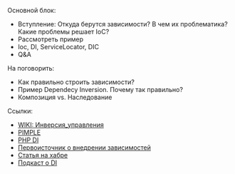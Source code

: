 Основной блок:

- Вступление: Откуда берутся зависимости? В чем их проблематика? Какие проблемы решает IoC?
- Рассмотреть пример
- Ioc, DI, ServiceLocator, DIС
- Q&A

На поговорить:

- Как правильно строить зависимости?
- Пример Dependecy Inversion. Почему так правильно?
- Композиция vs. Наследование


Ссылки:

- [WIKI: Инверсия_управления](https://ru.wikipedia.org/wiki/Инверсия_управления)
- [PIMPLE](https://pimple.symfony.com)
- [PHP DI](http://php-di.org)
- [Первоисточник о внедрении зависимостей](https://martinfowler.com/articles/injection.html)
- [Статья на хабре](https://habr.com/ru/post/350068/)
- [Подкаст о DI](https://soundcloud.com/podlodka/podlodka-3-ioc-di-i-dip)


